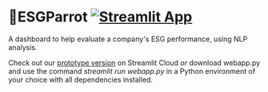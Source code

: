 # 🦜ESGParrot   [![Streamlit App](https://static.streamlit.io/badges/streamlit_badge_black_white.svg)](https://esgparrot.streamlit.app/)
A dashboard to help evaluate a company's ESG performance, using NLP analysis.

Check out our [prototype version](https://predticker.streamlit.app/) on Streamlit Cloud 
_or_ download webapp.py and use the command _streamlit run webapp.py_ in a Python environment of your choice with all dependencies installed.
